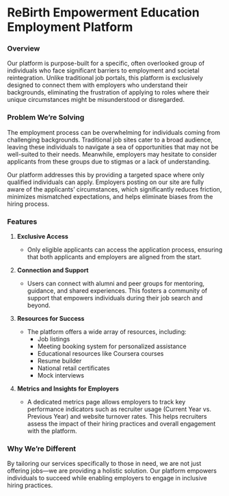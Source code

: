 # ReBirth Empowerment Education Employment Platform

### Overview
Our platform is purpose-built for a specific, often overlooked group of individuals who face significant barriers to employment and societal reintegration. Unlike traditional job portals, this platform is exclusively designed to connect them with employers who understand their backgrounds, eliminating the frustration of applying to roles where their unique circumstances might be misunderstood or disregarded.

### Problem We’re Solving
The employment process can be overwhelming for individuals coming from challenging backgrounds. Traditional job sites cater to a broad audience, leaving these individuals to navigate a sea of opportunities that may not be well-suited to their needs. Meanwhile, employers may hesitate to consider applicants from these groups due to stigmas or a lack of understanding.

Our platform addresses this by providing a targeted space where only qualified individuals can apply. Employers posting on our site are fully aware of the applicants’ circumstances, which significantly reduces friction, minimizes mismatched expectations, and helps eliminate biases from the hiring process.

### Features

1. **Exclusive Access**  
   - Only eligible applicants can access the application process, ensuring that both applicants and employers are aligned from the start.

2. **Connection and Support**  
   - Users can connect with alumni and peer groups for mentoring, guidance, and shared experiences. This fosters a community of support that empowers individuals during their job search and beyond.

3. **Resources for Success**  
   - The platform offers a wide array of resources, including:
     - Job listings
     - Meeting booking system for personalized assistance
     - Educational resources like Coursera courses
     - Resume builder
     - National retail certificates
     - Mock interviews
     
4. **Metrics and Insights for Employers**  
   - A dedicated metrics page allows employers to track key performance indicators such as recruiter usage (Current Year vs. Previous Year) and website turnover rates. This helps recruiters assess the impact of their hiring practices and overall engagement with the platform.

### Why We’re Different
By tailoring our services specifically to those in need, we are not just offering jobs—we are providing a holistic solution. Our platform empowers individuals to succeed while enabling employers to engage in inclusive hiring practices.
